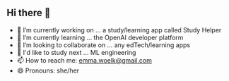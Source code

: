 ## Hi there 👋

- 🔭 I’m currently working on ... a study/learning app called Study Helper
- 🌱 I’m currently learning ... the OpenAI developer platform
- 👯 I’m looking to collaborate on ... any edTech/learning apps
- 💬 I'd like to study next ... ML engineering
- 📫 How to reach me: emma.woelk@gmail.com
- 😄 Pronouns: she/her

<!--
**emwoe/emwoe** is a ✨ _special_ ✨ repository because its `README.md` (this file) appears on your GitHub profile.

Here are some ideas to get you started:


-->
